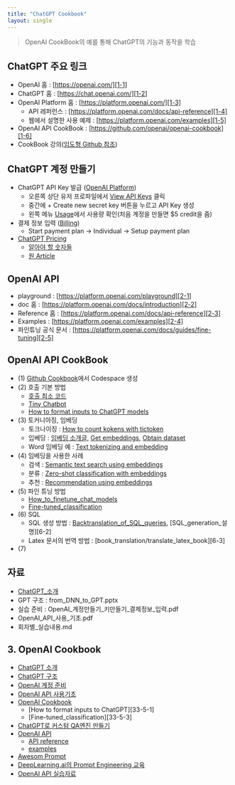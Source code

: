 ```yaml
---
title: "ChatGPT Cookbook"
layout: single
---
```


> OpenAI CookBook의 예를 통해 ChatGPT의 기능과 동작을 학습

## ChatGPT 주요 링크
* OpenAI 홈 : [https://openai.com/][1-1]
* ChatGPT 홈 : [https://chat.openai.com/][1-2]
* OpenAI Platform 홈 : [https://platform.openai.com/][1-3]
  * API 레퍼런스 : [https://platform.openai.com/docs/api-reference][1-4]
  * 웹에서 설명한 사용 예제 : [https://platform.openai.com/examples][1-5]
* OpenAI API CookBook : [https://github.com/openai/openai-cookbook][1-6]
* CookBook 강의([임도형 Github 참조][0])

## ChatGPT 계정 만들기
* ChatGPT API Key 발급 ([OpenAI Platform][1-3])
  * 오른쪽 상단 유저 프로파일에서 [View API Keys][1-7] 클릭
  * 중간에 + Create new secret key 버튼을 누르고 API Key 생성
  * 왼쪽 메뉴 [Usage][1-8]에서 사용량 확인(처음 계정을 만들면 $5 credit을 줌)
* 결제 정보 입력 ([Billing][1-9])
  * Start payment plan -> Individual -> Setup payment plan
* [ChatGPT Pricing][1-10]
  * [알아야 할 숫자들][1-11]
  * [원 Article][1-12]

## OpenAI API
* playground : [https://platform.openai.com/playground][2-1]
* doc 홈 : [https://platform.openai.com/docs/introduction][2-2]
* Reference 홈 : [https://platform.openai.com/docs/api-reference][2-3]
* Examples : [https://platform.openai.com/examples][2-4]
* 파인튜닝 공식 문서 : [https://platform.openai.com/docs/guides/fine-tuning][2-5]

## OpenAI API CookBook
* (1) [Github Cookbook][1-6]에서 Codespace 생성
* (2) 호출 기본 방법
  * [호출 최소 코드][3-1]
  * [Tiny Chatbot][3-2]
  * [How to format inputs to ChatGPT models][3-3]
* (3) 토커니아징, 임베딩
  * 토크나이징 : [How to count kokens with tictoken][3-4]
  * 입베딩 : [임베딩 소개글][3-5], [Get embeddings][3-6], [Obtain dataset][3-7]
  * Word 임베딩 예 : [Text tokenizing and embedding][3-8]
* (4) 임베딩을 사용한 사례
  * 검색 : [Semantic text search using embeddings][4-1]
  * 분류 : [Zero-shot classification with embeddings][4-2]
  * 추천 : [Recommendation using embeddings][4-3]
* (5) 파인 튜닝 방법
  * [How_to_finetune_chat_models][5-1]
  * [Fine-tuned_classification][5-2]
* (6) SQL
  * SQL 생성 방법 : [Backtranslation_of_SQL_queries][6-1], [SQL_generation_설명][6-2]
  * Latex 문서의 번역 방법 : [book_translation/translate_latex_book][6-3]
* (7)
  
## 자료
* [ChatGPT_소개][r1]
* GPT 구조 : from_DNN_to_GPT.pptx
* 실습 준비 : OpenAI_계정만들기_키만들기_결제정보_입력.pdf
* OpenAI_API_사용_기초.pdf
* 회자별_실습내용.md

## 3. OpenAI Cookbook
* [ChatGPT 소개][33-1]
* [ChatGPT 구조][33-2]
* [OpenAI 계정 준비][33-3]
* [OpenAI API 사용기초][33-4]
* [OpenAI Cookbook][33-5]
  * [How to format inputs to ChatGPT][33-5-1]
  * [Fine-tuned_classification][33-5-3]
* [ChatGPT로 커스텀 QA엔진 만들기][33-6]
* [OpenAI API][33-7]
  * [API reference][33-7-1]
  * [examples][33-7-2]
* [Awesom Prompt][33-8]
* [DeepLearning.ai의 Prompt Engineering 교육][33-9]
* [OpenAI API 실습자료][33-10]

[0]: https://github.com/dhrim/2023_openai_cookbook
[1-1]: https://openai.com/
[1-2]: https://chat.openai.com/
[1-3]: https://platform.openai.com/
[1-4]: https://platform.openai.com/docs/api-reference
[1-5]: https://platform.openai.com/examples
[1-6]: https://github.com/openai/openai-cookbook
[1-7]: https://platform.openai.com/account/api-keys
[1-8]: https://platform.openai.com/account/usage
[1-9]: https://platform.openai.com/account/billing/overview
[1-10]: https://openai.com/pricing
[1-11]: https://codeendeavor.tistory.com/9
[1-12]: https://github.com/ray-project/llm-numbers
[2-1]: https://platform.openai.com/playground
[2-2]: https://platform.openai.com/docs/introduction
[2-3]: https://platform.openai.com/docs/api-reference
[2-4]: https://platform.openai.com/examples
[2-5]: https://platform.openai.com/docs/guides/fine-tuning
[3-1]: https://colab.research.google.com/drive/1VaqyTynVRLQ0ZOtGCC69e6uwLLs6EYRD
[3-2]: https://colab.research.google.com/drive/1VavGIkcKpDc7A-jxCxCp5eTMOjye0PR6
[3-3]: https://colab.research.google.com/drive/1VeLmhmG5i2493jUTnmmq71idq9LciFqw
[3-4]: https://colab.research.google.com/drive/1VcxZe0e_aUjMrAHjMyPzdPalLmGnZ1VJ
[3-5]: https://openai.com/blog/introducing-text-and-code-embeddings
[3-6]: https://colab.research.google.com/drive/1VogjSe_EehtPxr4Ply7_I6ZxCu2GSACU
[3-7]: https://colab.research.google.com/drive/1VjN8ahHeWdEicMfBD6yMqqpOshXMcBWb
[3-8]: https://colab.research.google.com/drive/1VxXZ4OgsFB0jYs3XG5geFL_um2ECLRqw
[4-1]: https://colab.research.google.com/drive/1W-RPLI6yOw1tmXoNGu4cuGqw4A-I7dI7
[4-2]: https://colab.research.google.com/drive/1W9Hu0UeFM2pPrezvabKWmy2p7AxfULuo
[4-3]: https://colab.research.google.com/drive/1W8iq6Pbsesed-GKdsP3dLktiX2apnCe0
[5-1]: https://colab.research.google.com/drive/1WQQSOSDVq2YCRGMmXXCwkgA84Va-3IYc
[5-2]: https://colab.research.google.com/drive/1WSR29ZFYdjdgrmlECNuUEnpfi9wMQybg
[6-1]: https://colab.research.google.com/drive/1WV4CxuNPjGKcw1Pme7usDt0N-7MhA_TP


[r1]: https://drive.google.com/file/d/1UmD6ij3fw236AlpLS8rSNVb58v_Varxu/view

[33-1]: https://drive.google.com/file/d/16xjN-PxjTl2eK1pGPWZ3t1osLZ4Ny73K
[33-2]: https://docs.google.com/presentation/d/171LwXWTrK6q7cDLFCT9GyT5gqoy9Kqqr
[33-3]: https://drive.google.com/file/d/16xELH8gpjXmQPj5kwNgQ69uDfDFk_5CG
[33-4]: https://drive.google.com/file/d/171miVjHEv9Gv3k4vwAIIoQEEvBBdxsjy/view?usp=drive_link
[33-5]: https://github.com/openai/openai-cookbook
[33-6]: https://drive.google.com/file/d/17CrEmVlveJkVk3o9XA4L04TM7pvuw_fw/view?usp=drive_link
[33-7]: https://platform.openai.com/
[33-7-1]: https://platform.openai.com/docs/api-reference
[33-7-2]: https://platform.openai.com/examples
[33-8]: https://prompts.chat/
[33-9]: https://learn.deeplearning.ai/chatgpt-prompt-eng
[33-10]: https://docs.google.com/presentation/d/178Jj3tLOVmHqCuBSgZ-9EaPZ99pN4MZd

